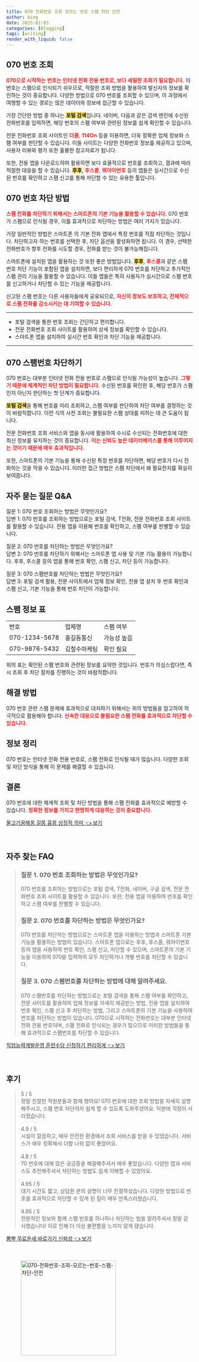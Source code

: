 ```yaml
---
title: 070 전화번호 조회 모르는 번호 스팸 차단 안전
author: bing
date: 2025-02-03
categories: [Blogging]
tags: [writing]
render_with_liquid: false
---
```



<h2 id='070번호조회'>070 번호 조회</h2>

<p><b><span style="color: #ee2323;">070으로 시작하는 번호는 인터넷 전화 전용 번호로, 보다 세밀한 조회가 필요합니다.</span></b> 이 번호는 스팸으로 인식되기 쉬우므로, 적절한 조회 방법을 활용하여 발신자의 정보를 확인하는 것이 중요합니다. 다양한 방법으로 070 번호를 조회할 수 있으며, 이 과정에서 여행할 수 있는 경로는 많은 데이터와 정보에 접근할 수 있습니다.</p>

<p>가장 간단한 방법 중 하나는 <b><span style="background-color: #ffe066;">포털 검색</span></b>입니다. 네이버, 다음과 같은 검색 엔진에 수신된 전화번호를 입력하면, 해당 번호의 스팸 여부와 관련된 정보를 쉽게 확인할 수 있습니다.</p>

<p>전문 전화번호 조회 사이트인 <b><span style="color: #ee2323;">더콜</span></b>, <b><span style="color: #ee2323;">114On</span></b> 등을 이용하면, 더욱 정확한 업체 정보와 스팸 여부를 판단할 수 있습니다. 이들 사이트는 다양한 전화번호 정보를 제공하고 있으며, 사용자 리뷰와 평가 또한 훌륭한 참고자료가 됩니다.</p>

<p>또한, 전용 앱을 다운로드하여 활용하면 보다 효율적으로 번호를 조회하고, 결과에 따라 적절한 대응을 할 수 있습니다. <b><span style="background-color: #ffe066;">후후</span></b>, <b><span style="color: #ee2323;">후스콜</span></b>, <b><span style="color: #ee2323;">뭐야이번호</span></b> 등의 앱들은 실시간으로 수신된 번호를 확인하고 스팸 신고를 통해 차단할 수 있는 유용한 툴입니다.</p>

<h2 id='070번호차단'>070 번호 차단 방법</h2>

<p><b><span style="color: #ee2323;">스팸 전화를 차단하기 위해서는 스마트폰의 기본 기능을 활용할 수 있습니다.</span></b> 070 번호가 스팸으로 인식될 경우, 이를 효과적으로 차단하는 방법은 여러 가지가 있습니다.</p>

<p>가장 일반적인 방법은 스마트폰 의 기본 전화 앱에서 특정 번호를 직접 차단하는 것입니다. 차단하고자 하는 번호를 선택한 후, 차단 옵션을 활성화하면 됩니다. 이 경우, 선택한 전화번호가 향후 전화를 시도할 경우, 전화를 받는 것이 불가능해집니다.</p>

<p>스마트폰에 설치된 앱을 활용하는 것 또한 좋은 방법입니다. <b><span style="background-color: #ffe066;">후후</span></b>, <b><span style="color: #ee2323;">후스콜</span></b>과 같은 스팸 번호 차단 기능이 포함된 앱을 설치하면, 보다 편리하게 070 번호를 차단하고 추가적인 스팸 관리 기능을 활용할 수 있습니다. 이들 앱들은 특히 사용자가 실시간으로 스팸 번호를 신고하거나 차단할 수 있는 기능을 제공합니다.</p>

<p>신고된 스팸 번호는 다른 사용자들에게 공유되므로, <b><span style="color: #ee2323;">자신의 정보도 보호하고, 전체적으로 스팸 전화를 감소시키는 데 기여할 수 있습니다.</span></b></p>

<hr />

<ul>
    <li>포털 검색을 통한 번호 조회는 간단하고 편리합니다.</li>
    <li>전문 전화번호 조회 사이트를 활용하여 상세 정보를 확인할 수 있습니다.</li>
    <li>스마트폰 앱을 설치하여 실시간 번호 확인과 차단 기능을 제공합니다.</li>
</ul>

<hr />

<h2 id='스팸번호차단'>070 스팸번호 차단하기</h2>

<p>070 번호는 대부분 인터넷 전화 전용 번호로 스팸으로 인식될 가능성이 높습니다. <b><span style="color: #ee2323;">그렇기 때문에 체계적인 차단 방법이 필요합니다.</span></b> 수신된 번호를 확인한 후, 해당 번호가 스팸인지 아닌지 판단하는 첫 단계가 중요합니다.</p>

<p><b><span style="background-color: #ffe066;">포털 검색</span></b>을 통해 번호를 미리 조회하고, 스팸 여부를 판단하여 차단 여부를 결정하는 것이 바람직합니다. 이런 식의 사전 조회는 불필요한 스팸 상대를 피하는 데 큰 도움이 됩니다.</p>

<p>전문 전화번호 조회 서비스와 앱을 동시에 활용하여 수시로 수신되는 전화번호에 대한 최신 정보를 유지하는 것이 중요합니다. <b><span style="color: #ee2323;">이는 신뢰도 높은 데이터베이스를 통해 이루어지는 것이기 때문에 매우 효과적입니다.</span></b></p>

<p>또한, 스마트폰의 기본 기능을 통해 수신된 특정 번호를 차단하면, 해당 번호가 다시 전화하는 것을 막을 수 있습니다. 이러한 접근 방법은 스팸 차단에서 왜 필요한지를 확실히 보여줍니다.</p>

<h2 id='자주묻는질문'>자주 묻는 질문 Q&A</h2>

<p>질문 1: 070 번호 조회하는 방법은 무엇인가요? <br>
답변 1: 070 번호를 조회하는 방법으로는 포털 검색, T전화, 전문 전화번호 조회 사이트를 활용할 수 있습니다. 전용 앱을 이용해 번호를 확인하고, 스팸 여부를 판별할 수 있습니다.</p>

<p>질문 2: 070 번호를 차단하는 방법은 무엇인가요? <br>
답변 2: 070 번호를 차단하기 위해서는 스마트폰 앱 사용 및 기본 기능 활용이 가능합니다. 후후, 후스콜 등의 앱을 통해 번호 확인, 스팸 신고, 차단 등이 가능합니다.</p>

<p>질문 3: 070 스팸번호를 차단하는 방법은 무엇인가요? <br>
답변 3: 포털 검색 활용, 전문 사이트에서 업체 정보 확인, 전용 앱 설치 후 번호 확인과 스팸 신고, 기본 기능을 통해 번호 차단이 가능합니다.</p>

<h2 id='스팸정보표'>스팸 정보 표</h2>

<table>
    <tr>
        <td>번호</td>
        <td>업체명</td>
        <td>스팸 여부</td>
    </tr>
    <tr>
        <td>070-1234-5678</td>
        <td>홍길동통신</td>
        <td>가능성 높음</td>
    </tr>
    <tr>
        <td>070-9876-5432</td>
        <td>김철수마케팅</td>
        <td>확인 필요</td>
    </tr>
</table>

<p>위의 표는 확인된 스팸 번호와 관련된 정보를 요약한 것입니다. 번호가 의심스럽다면, 즉시 조회 후 차단 절차를 진행하는 것이 바람직합니다.</p>

<h2 id='해결방법'>해결 방법</h2>

<p>070 번호 관련 스팸 문제에 효과적으로 대처하기 위해서는 위의 방법들을 참고하여 적극적으로 활용해야 합니다. <b><span style="color: #ee2323;">신속한 대응으로 불필요한 스팸 전화를 효과적으로 차단할 수 있습니다.</span></b></p>

<h2 id='정보정리'>정보 정리</h2>

<p>070 번호는 인터넷 전화 전용 번호로, 스팸 전화로 인식될 때가 많습니다. 다양한 조회 및 차단 방식을 통해 이 문제를 해결할 수 있습니다.</p>

<h2 id='결론'>결론</h2>

<p>070 번호에 대한 체계적 조회 및 차단 방법을 통해 스팸 전화를 효과적으로 예방할 수 있습니다. <b><span style="color: #ee2323;">정확한 정보를 가지고 현명하게 대응하는 것이 중요합니다.</span></b></p>


<p><a class="click-button" title="물고기꿈해몽 길몽 흉몽 상징적 의미" href="https://afficreate.github.io/posts/%EB%AC%BC%EA%B3%A0%EA%B8%B0%EA%BF%88%ED%95%B4%EB%AA%BD-%EA%B8%B8%EB%AA%BD-%ED%9D%89%EB%AA%BD-%EC%83%81%EC%A7%95%EC%A0%81-%EC%9D%98%EB%AF%B8/" rel="dofollow">물고기꿈해몽 길몽 흉몽 상징적 의미 👈 보기</a></p><br>
<h2 id='자주_찾는_FAQ'>자주 찾는 FAQ</h2>
<div itemscope="" itemtype="https://schema.org/FAQPage"> 
<blockquote> 
<div itemscope="" itemprop="mainEntity" itemtype="https://schema.org/Question"> 
<h3 itemprop="name">질문 1. 070 번호 조회하는 방법은 무엇인가요?</h3> 
<div itemscope="" itemprop="acceptedAnswer" itemtype="https://schema.org/Answer"> 
<span itemprop="text"> 
<p>070 번호를 조회하는 방법으로는 포털 검색, T전화, 네이버, 구글 검색, 전문 전화번호 조회 사이트를 활용할 수 있습니다. 또한, 전용 앱을 이용하여 번호를 확인하고 스팸 여부를 판별할 수 있습니다.</p> 
</span> 
</div> 
</div> 
<div itemscope="" itemprop="mainEntity" itemtype="https://schema.org/Question"> 
<h3 itemprop="name">질문 2. 070 번호를 차단하는 방법은 무엇인가요?</h3> 
<div itemscope="" itemprop="acceptedAnswer" itemtype="https://schema.org/Answer"> 
<span itemprop="text"> 
<p>070 번호를 차단하는 방법으로는 스마트폰 앱을 이용하는 방법과 스마트폰 기본 기능을 활용하는 방법이 있습니다. 스마트폰 앱으로는 후후, 후스콜, 뭐야이번호 등의 앱을 사용하여 번호 확인, 스팸 신고, 차단할 수 있으며, 스마트폰의 기본 기능을 이용하여 070을 입력하여 모두 차단하거나 개별 번호를 차단할 수 있습니다.</p> 
</span> 
</div> 
</div> 
<div itemscope="" itemprop="mainEntity" itemtype="https://schema.org/Question"> 
<h3 itemprop="name">질문 3. 070 스팸번호를 차단하는 방법에 대해 알려주세요.</h3> 
<div itemscope="" itemprop="acceptedAnswer" itemtype="https://schema.org/Answer"> 
<span itemprop="text"> 
<p>070 스팸번호를 차단하는 방법으로는 포털 검색을 통해 스팸 여부를 확인하고, 전문 사이트를 활용하여 업체 정보를 자세히 제공받는 방법, 전용 앱을 설치하여 번호 확인, 스팸 신고 후 차단하는 방법, 그리고 스마트폰의 기본 기능을 사용하여 번호를 차단하는 방법이 있습니다. 070으로 시작하는 전화번호는 대부분 인터넷 전화 전용 번호이며, 스팸 전화로 인식되는 경우가 많으므로 이러한 방법들을 통해 효과적으로 스팸번호를 차단할 수 있습니다.</p> 
</span> 
</div> 
</div> 
</blockquote> 
</div>
<p><a class="click-button" title="직업능력개발운영 훈련수당 신청하기 편리하게" href="https://afficreate.github.io/posts/%EC%A7%81%EC%97%85%EB%8A%A5%EB%A0%A5%EA%B0%9C%EB%B0%9C%EC%9A%B4%EC%98%81-%ED%9B%88%EB%A0%A8%EC%88%98%EB%8B%B9-%EC%8B%A0%EC%B2%AD%ED%95%98%EA%B8%B0-%ED%8E%B8%EB%A6%AC%ED%95%98%EA%B2%8C/" rel="dofollow">직업능력개발운영 훈련수당 신청하기 편리하게 👈 보기</a></p><br>
<h2 id='후기'>후기</h2>
<div itemscope itemtype="https://schema.org/Product">
  <blockquote>
  <div itemprop="review" itemscope itemtype="https://schema.org/Review">
      <div itemprop="reviewRating" itemscope itemtype="https://schema.org/Rating"> <span itemprop="ratingValue">5</span> / <span itemprop="bestRating">5</span> </div>
      <span itemprop="reviewBody">정말 친절한 직원분들과 함께 했어요! 070 번호에 대한 조회 방법을 자세히 설명해주시고, 스팸 번호 차단까지 쉽게 할 수 있도록 도와주셨어요. 덕분에 걱정이 사라졌습니다.</span>
  </div>
  <br>
  <div itemprop="review" itemscope itemtype="https://schema.org/Review">
      <div itemprop="reviewRating" itemscope itemtype="https://schema.org/Rating"> <span itemprop="ratingValue">4.9</span> / <span itemprop="bestRating">5</span> </div>
      <span itemprop="reviewBody">시설이 깔끔하고, 매우 안전한 환경에서 조회 서비스를 받을 수 있었습니다. 서비스가 매우 정확해서 더할 나위 없이 좋았어요.</span>
  </div>
  <br>
  <div itemprop="review" itemscope itemtype="https://schema.org/Review">
      <div itemprop="reviewRating" itemscope itemtype="https://schema.org/Rating"> <span itemprop="ratingValue">4.8</span> / <span itemprop="bestRating">5</span> </div>
      <span itemprop="reviewBody">70 번호에 대해 많은 궁금증을 해결해주셔서 매우 좋았습니다. 다양한 앱과 서비스도 추천해주셔서 차단하는 방법도 쉽게 이해할 수 있었어요.</span>
  </div>
  <br>
  <div itemprop="review" itemscope itemtype="https://schema.org/Review">
      <div itemprop="reviewRating" itemscope itemtype="https://schema.org/Rating"> <span itemprop="ratingValue">4.95</span> / <span itemprop="bestRating">5</span> </div>
      <span itemprop="reviewBody">대기 시간도 짧고, 상담원 분의 설명이 너무 친절하셨습니다. 다양한 방법으로 번호를 효과적으로 차단할 수 있게 된 점이 매우 만족스러웠습니다.</span>
  </div>
  <br>
  <div itemprop="review" itemscope itemtype="https://schema.org/Review">
      <div itemprop="reviewRating" itemscope itemtype="https://schema.org/Rating"> <span itemprop="ratingValue">4.85</span> / <span itemprop="bestRating">5</span> </div>
      <span itemprop="reviewBody">전문적인 정보와 함께 스팸 번호를 하나하나 차단하는 법을 알려주셔서 정말 감사했습니다! 이로 인해 더 이상 불편함을 느끼지 않게 됐습니다.</span>
  </div>
  </blockquote>
</div>
<p><a class="click-button" title="뽐뿌 무료운세 바로가기 신뢰성" href="https://afficreate.github.io/posts/%EB%BD%90%EB%BF%8C-%EB%AC%B4%EB%A3%8C%EC%9A%B4%EC%84%B8-%EB%B0%94%EB%A1%9C%EA%B0%80%EA%B8%B0-%EC%8B%A0%EB%A2%B0%EC%84%B1/" rel="dofollow">뽐뿌 무료운세 바로가기 신뢰성 👈 보기</a></p><br>
<figure class="image"><img src="https://afficreate.github.io/assets/img/thumbnail/070-전화번호-조회-모르는-번호-스팸-차단-안전.webp" alt="070-전화번호-조회-모르는-번호-스팸-차단-안전" width="256" height="256"></figure>